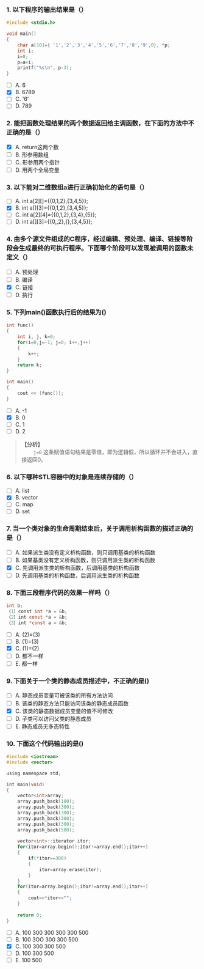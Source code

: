 ### 1. 以下程序的输出结果是（）
```c
#include <stdio.h> 

void main()
{
	char a[10]={ '1','2','3','4','5','6','7','8','9',0}, *p;
	int i;
	i=8;
	p=a+i;
	printf("%s\n", p-3);
}
```

- [ ] A. 6
- [x] B. 6789
- [ ] C. '6'
- [ ] D. 789

### 2. 能把函数处理结果的两个数据返回给主调函数，在下面的方法中不正确的是（）
- [x] A. return这两个数
- [ ] B. 形参用数组
- [ ] C. 形参用两个指针
- [ ] D. 用两个全局变量

### 3. 以下能对二维数组a进行正确初始化的语句是（）
- [ ] A. int a[2][]={{0,1,2},{3,4,5}};
- [x] B. int a[][3]={{0,1,2},{3,4,5}};
- [ ] C. int a[2][4]={{0,1,2},{3,4},{5}};
- [ ] D. int a[][3]={{0,,2},{},{3,4,5}};

### 4. 由多个源文件组成的C程序，经过编辑、预处理、编译、链接等阶段会生成最终的可执行程序。下面哪个阶段可以发现被调用的函数未定义（）
- [ ] A. 预处理
- [ ] B. 编译
- [x] C. 链接
- [ ] D. 执行

### 5. 下列main()函数执行后的结果为()
```c
int func()
{
	int i, j, k=0;
	for(i=0,j=-1; j=0; i++,j++)
	{
		k++;
	}
	return k;
}

int main()
{
	cout << (func());
}
```

- [ ] A. -1
- [x] B. 0
- [ ] C. 1
- [ ] D. 2

> **【分析】**<br>
> &#160; &#160; &#160; &#160; `j=0` 这条赋值语句结果是零值，即为逻辑假，所以循环并不会进入，直接返回0。

### 6. 以下哪种STL容器中的对象是连续存储的（）
- [ ] A. list
- [x] B. vector
- [ ] C. map
- [ ] D. set

### 7. 当一个类对象的生命周期结束后，关于调用析构函数的描述正确的是（）
- [ ] A. 如果派生类没有定义析构函数，则只调用基类的析构函数
- [ ] B. 如果基类没有定义析构函数，则只调用派生类的析构函数
- [x] C. 先调用派生类的析构函数，后调用基类的析构函数
- [ ] D. 先调用基类的析构函数，后调用派生类的析构函数

### 8. 下面三段程序代码的效果一样吗（）
```c
int b;
（1）const int *a = &b;
（2）int const *a = &b;
（3）int *const a = &b;
```

- [ ] A. (2)=(3)
- [ ] B. (1)=(3)
- [x] C. (1)=(2)
- [ ] D. 都不一样
- [ ] E. 都一样

### 9. 下面关于一个类的静态成员描述中，不正确的是()
- [ ] A. 静态成员变量可被该类的所有方法访问
- [ ] B. 该类的静态方法只能访问该类的静态成员函数
- [x] C. 该类的静态数据成员变量的值不可修改
- [ ] D. 子类可以访问父类的静态成员
- [ ] E. 静态成员无多态特性

### 10. 下面这个代码输出的是()
```c
#include <iostream>
#include <vector>

using namespace std;

int main(void)
{
	vector<int>array;
	array.push_back(100);
	array.push_back(300);
	array.push_back(300);
	array.push_back(300);
	array.push_back(300);
	array.push_back(500);
	
	vector<int>::iterator itor;
	for(itor=array.begin();itor!=array.end();itor++)
	{
		if(*itor==300)
		{
			itor=array.erase(itor);
		}
	}
	for(itor=array.begin();itor!=array.end();itor++)
	{
		cout<<*itor<<"";
	}
	
	return 0;
}
```

- [ ] A. 100 300 300 300 300 500
- [ ] B. 100 3OO 300 300 500
- [x] C. 100 300 300 500
- [ ] D. 100 300 500
- [ ] E. 100 500
